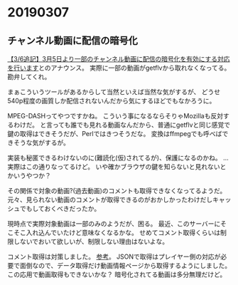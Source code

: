 # 20190307
## チャンネル動画に配信の暗号化
[【3/6追記】3月5日より一部のチャンネル動画に配信の暗号化を有効にする対応を行います](https://blog.nicovideo.jp/niconews/100724.html)とのアナウンス。
実際に一部の動画がgetflvから取れなくなってる。
勘弁してくれ。

まぁこういうツールがあるからして当然といえば当然な気がするが、
どうせ540p程度の画質しか配信されないんだから気にするほどでもなかろうに。

MPEG-DASHってやつですかね。
こういう事になるならそりゃMozillaも反対するわけだ。
と言っても誰でも見れる動画なんだから、普通にgetflvと同じ感覚で鍵の取得はできそうだが、Perlではきつそうだな。
変換はffmpegでも呼べばできそうな気がするが。

実装も秘匿できるわけないのに(難読化(仮)されてるが)、保護になるのかね。
…実際はこの通りなってるけど。
いや確かブラウザの鍵を知らないと見れないとかいうやつか？

その関係で対象の動画?(過去動画)のコメントも取得できなくなってるようだ。
元々、見られない動画のコメントが取得できるのがおかしかったわけだしキャッシュでもしておくべきだったか。

現時点で実際対象動画は一部のみのようだが、困る。
最近、このサーバーにそこそこ入れ込んでいたけど意味なくなるかな。
せめてコメント取得くらいは制限しないでおいて欲しいが、制限しない理由はないよな。

コメント取得は対策しました。
[参考](https://qiita.com/tor4kichi/items/74939b49954d3e72d789)。
JSONで取得はプレイヤー側の対応が必要で面倒なので、データ取得だけ動画情報ページから取得するようにしました。
この応用で動画取得もできないかな？
暗号化されてる動画は多分無理だけど。
